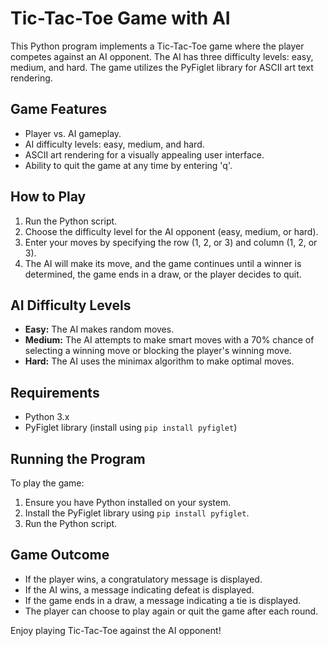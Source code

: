 # Tic-Tac-Toe Game with AI

This Python program implements a Tic-Tac-Toe game where the player competes against an AI opponent. The AI has three difficulty levels: easy, medium, and hard. The game utilizes the PyFiglet library for ASCII art text rendering.

## Game Features
- Player vs. AI gameplay.
- AI difficulty levels: easy, medium, and hard.
- ASCII art rendering for a visually appealing user interface.
- Ability to quit the game at any time by entering 'q'.

## How to Play
1. Run the Python script.
2. Choose the difficulty level for the AI opponent (easy, medium, or hard).
3. Enter your moves by specifying the row (1, 2, or 3) and column (1, 2, or 3).
4. The AI will make its move, and the game continues until a winner is determined, the game ends in a draw, or the player decides to quit.

## AI Difficulty Levels
- **Easy:** The AI makes random moves.
- **Medium:** The AI attempts to make smart moves with a 70% chance of selecting a winning move or blocking the player's winning move.
- **Hard:** The AI uses the minimax algorithm to make optimal moves.

## Requirements
- Python 3.x
- PyFiglet library (install using `pip install pyfiglet`)

## Running the Program
To play the game:
1. Ensure you have Python installed on your system.
2. Install the PyFiglet library using `pip install pyfiglet`.
3. Run the Python script.

## Game Outcome
- If the player wins, a congratulatory message is displayed.
- If the AI wins, a message indicating defeat is displayed.
- If the game ends in a draw, a message indicating a tie is displayed.
- The player can choose to play again or quit the game after each round.

Enjoy playing Tic-Tac-Toe against the AI opponent!
